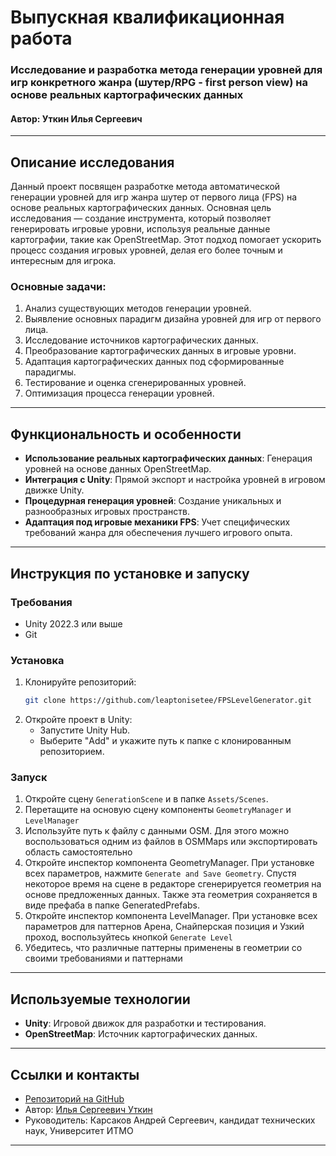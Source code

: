 # Выпускная квалификационная работа

### Исследование и разработка метода генерации уровней для игр конкретного жанра (шутер/RPG - first person view) на основе реальных картографических данных

#### Автор: Уткин Илья Сергеевич

---

## Описание исследования

Данный проект посвящен разработке метода автоматической генерации уровней для игр жанра шутер от первого лица (FPS) на основе реальных картографических данных. Основная цель исследования — создание инструмента, который позволяет генерировать игровые уровни, используя реальные данные картографии, такие как OpenStreetMap. Этот подход помогает ускорить процесс создания игровых уровней, делая его более точным и интересным для игрока.

### Основные задачи:
1. Анализ существующих методов генерации уровней.
2. Выявление основных парадигм дизайна уровней для игр от первого лица.
3. Исследование источников картографических данных.
4. Преобразование картографических данных в игровые уровни.
5. Адаптация картографических данных под сформированные парадигмы.
6. Тестирование и оценка сгенерированных уровней.
7. Оптимизация процесса генерации уровней.

---

## Функциональность и особенности

- **Использование реальных картографических данных**: Генерация уровней на основе данных OpenStreetMap.
- **Интеграция с Unity**: Прямой экспорт и настройка уровней в игровом движке Unity.
- **Процедурная генерация уровней**: Создание уникальных и разнообразных игровых пространств.
- **Адаптация под игровые механики FPS**: Учет специфических требований жанра для обеспечения лучшего игрового опыта.

---

## Инструкция по установке и запуску

### Требования
- Unity 2022.3 или выше
- Git

### Установка
1. Клонируйте репозиторий:
    ```bash
    git clone https://github.com/leaptonisetee/FPSLevelGenerator.git
    ```
2. Откройте проект в Unity:
    - Запустите Unity Hub.
    - Выберите "Add" и укажите путь к папке с клонированным репозиторием.

### Запуск
1. Откройте сцену `GenerationScene` и  в папке `Assets/Scenes`.
2. Перетащите на основую сцену компоненты `GeometryManager` и `LevelManager`
3. Используйте путь к файлу с данными OSM. Для этого можно воспользоваться одним из файлов в OSMMaps или экспортировать область самостоятельно
4. Откройте инспектор компонента GeometryManager. При установке всех параметров, нажмите `Generate and Save Geometry`. Спустя некоторое время на сцене в редакторе сгенерируется геометрия на основе предложенных данных. Также эта геометрия сохраняется в виде префаба в папке GeneratedPrefabs.
5. Откройте инспектор компонента LevelManager. При установке всех параметров для паттернов Арена, Снайперская позиция и Узкий проход, воспользуйтесь кнопкой `Generate Level`
6. Убедитесь, что различные паттерны применены в геометрии со своими требованиями и паттернами

---

## Используемые технологии

- **Unity**: Игровой движок для разработки и тестирования.
- **OpenStreetMap**: Источник картографических данных.

---

## Ссылки и контакты

- [Репозиторий на GitHub](https://github.com/leaptonisetee/FPSLevelGenerator)
- Автор: [Илья Сергеевич Уткин](https://t.me/Leapton)
- Руководитель: Карсаков Андрей Сергеевич, кандидат технических наук, Университет ИТМО

---

